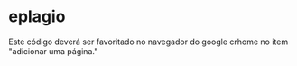 # eplagio
Este código deverá ser favoritado no navegador do google crhome no item "adicionar uma página."
